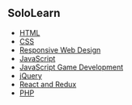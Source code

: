 ## SoloLearn
* <a href="https://github.com/oguzhanuyanik-sr/certificates/tree/main/SoloLearn/html">HTML</a>
* <a href="https://github.com/oguzhanuyanik-sr/certificates/tree/main/SoloLearn/css">CSS</a>
* <a href="https://github.com/oguzhanuyanik-sr/certificates/tree/main/SoloLearn/responsive-web-design">Responsive Web Design</a>
* <a href="https://github.com/oguzhanuyanik-sr/certificates/tree/main/SoloLearn/javascript">JavaScript</a>
* <a href="https://github.com/oguzhanuyanik-sr/certificates/tree/main/SoloLearn/javascript-game-development">JavaScript Game Development</a>
* <a href="https://github.com/oguzhanuyanik-sr/certificates/tree/main/SoloLearn/jquery">jQuery</a>
* <a href="https://github.com/oguzhanuyanik-sr/certificates/tree/main/SoloLearn/react-redux">React and Redux</a>
* <a href="https://github.com/oguzhanuyanik-sr/certificates/tree/main/SoloLearn/php">PHP</a>
